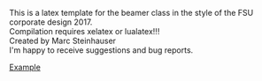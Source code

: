 This is a latex template for the beamer class in the style of the FSU corporate design 2017.  
Compilation requires xelatex or lualatex!!!  
Created by Marc Steinhauser  
I'm happy to receive suggestions and bug reports.  

[Example](example.pdf)
